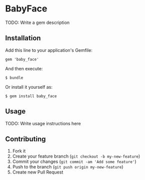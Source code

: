 # BabyFace

TODO: Write a gem description

## Installation

Add this line to your application's Gemfile:

    gem 'baby_face'

And then execute:

    $ bundle

Or install it yourself as:

    $ gem install baby_face

## Usage

TODO: Write usage instructions here

## Contributing

1. Fork it
2. Create your feature branch (`git checkout -b my-new-feature`)
3. Commit your changes (`git commit -am 'Add some feature'`)
4. Push to the branch (`git push origin my-new-feature`)
5. Create new Pull Request
